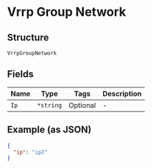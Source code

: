 
# Vrrp Group Network

## Structure

`VrrpGroupNetwork`

## Fields

| Name | Type | Tags | Description |
|  --- | --- | --- | --- |
| `Ip` | `*string` | Optional | - |

## Example (as JSON)

```json
{
  "ip": "ip2"
}
```

